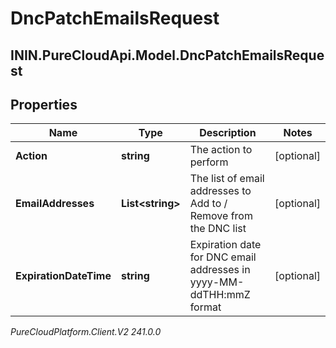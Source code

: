 # DncPatchEmailsRequest

## ININ.PureCloudApi.Model.DncPatchEmailsRequest

## Properties

|Name | Type | Description | Notes|
|------------ | ------------- | ------------- | -------------|
| **Action** | **string** | The action to perform | [optional] |
| **EmailAddresses** | **List&lt;string&gt;** | The list of email addresses to Add to / Remove from the DNC list  | [optional] |
| **ExpirationDateTime** | **string** | Expiration date for DNC email addresses in yyyy-MM-ddTHH:mmZ format | [optional] |



_PureCloudPlatform.Client.V2 241.0.0_

